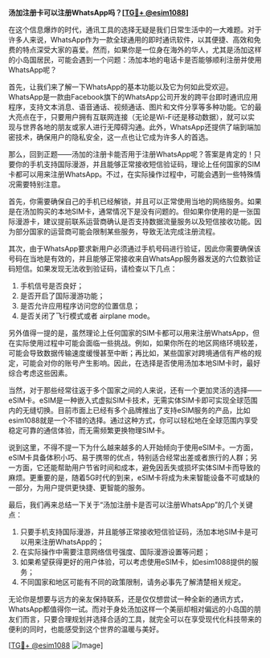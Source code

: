 **汤加注册卡可以注册WhatsApp吗？[[TG💪+ @esim1088](https://t.me/s/esim1088)]**

在这个信息爆炸的时代，通讯工具的选择无疑是我们日常生活中的一大难题。对于许多人来说，WhatsApp作为一款全球通用的即时通讯软件，以其便捷、高效和免费的特点深受大家的喜爱。然而，如果你是一位身在海外的华人，尤其是汤加这样的小岛国居民，可能会遇到一个问题：汤加本地的电话卡是否能够顺利注册并使用WhatsApp呢？

首先，让我们来了解一下WhatsApp的基本功能以及它为何如此受欢迎。WhatsApp是一款由Facebook旗下的WhatsApp公司开发的跨平台即时通讯应用程序，支持文本消息、语音通话、视频通话、图片和文件分享等多种功能。它的最大亮点在于，只要用户拥有互联网连接（无论是Wi-Fi还是移动数据），就可以实现与世界各地的朋友或家人进行无障碍沟通。此外，WhatsApp还提供了端到端加密技术，确保用户的隐私安全，这一点也让它成为许多人的首选。

那么，回到正题——汤加的注册卡能否用于注册WhatsApp呢？答案是肯定的！只要你的手机支持国际漫游，并且能够正常接收短信验证码，理论上任何国家的SIM卡都可以用来注册WhatsApp。不过，在实际操作过程中，可能会遇到一些特殊情况需要特别注意。

首先，你需要确保自己的手机已经解锁，并且可以正常使用当地的网络服务。如果是在汤加购买的本地SIM卡，通常情况下是没有问题的。但如果你使用的是一张国际漫游卡，建议提前联系运营商确认是否支持数据流量服务以及短信接收功能。因为部分国家的运营商可能会限制某些服务，导致无法完成注册流程。

其次，由于WhatsApp要求新用户必须通过手机号码进行验证，因此你需要确保该号码在当地是有效的，并且能够正常接收来自WhatsApp服务器发送的六位数验证码短信。如果发现无法收到验证码，请检查以下几点：
1. 手机信号是否良好；
2. 是否开启了国际漫游功能；
3. 是否允许应用程序访问您的位置信息；
4. 是否关闭了飞行模式或者 airplane mode。

另外值得一提的是，虽然理论上任何国家的SIM卡都可以用来注册WhatsApp，但在实际使用过程中可能会面临一些挑战。例如，如果你所在的地区网络环境较差，可能会导致数据传输速度缓慢甚至中断；再比如，某些国家对跨境通信有严格的规定，可能会对你的账号产生影响。因此，在选择是否使用汤加本地SIM卡时，最好综合考虑这些因素。

当然，对于那些经常往返于多个国家之间的人来说，还有一个更加灵活的选择——eSIM卡。eSIM是一种嵌入式虚拟SIM卡技术，无需实体SIM卡即可实现全球范围内的无缝切换。目前市面上已经有多个品牌推出了支持eSIM服务的产品，比如esim1088就是一个不错的选择。通过这种方式，你可以轻松地在全球范围内享受稳定可靠的通信体验，而无需频繁更换物理SIM卡。

说到这里，不得不提一下为什么越来越多的人开始倾向于使用eSIM卡。一方面，eSIM卡具备体积小巧、易于携带的优点，特别适合经常出差或者旅行的人群；另一方面，它还能帮助用户节省时间和成本，避免因丢失或损坏实体SIM卡而导致的麻烦。更重要的是，随着5G时代的到来，eSIM卡将成为未来智能设备不可或缺的一部分，为用户提供更快捷、更智能的服务。

最后，我们再来总结一下关于“汤加注册卡是否可以注册WhatsApp”的几个关键点：
1. 只要手机支持国际漫游，并且能够正常接收短信验证码，汤加本地SIM卡是可以用来注册WhatsApp的；
2. 在实际操作中需要注意网络信号强度、国际漫游设置等问题；
3. 如果希望获得更好的用户体验，可以考虑使用eSIM卡，如esim1088提供的服务；
4. 不同国家和地区可能有不同的政策限制，请务必事先了解清楚相关规定。

无论你是想要与远方的亲友保持联系，还是仅仅想尝试一种全新的通讯方式，WhatsApp都值得你一试。而对于身处汤加这样一个美丽却相对偏远的小岛国的朋友们而言，只要合理规划并选择合适的工具，就完全可以在享受现代化科技带来的便利的同时，也能感受到这个世界的温暖与美好。

[[TG💪+ @esim1088](https://t.me/s/esim1088) ![Image](https://i.postimg.cc/4NQfJmqS/Snipaste-2025-05-13-00-14-12.png)]